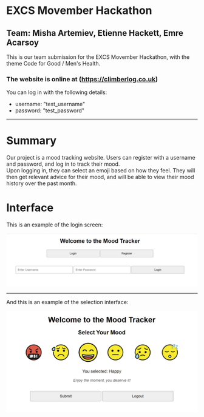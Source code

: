 # EXCS Movember Hackathon
## Team: Misha Artemiev, Etienne Hackett, Emre Acarsoy

This is our team submission for the EXCS Movember Hackathon, with the theme Code for Good / Men's Health.  

### The website is online at (https://climberlog.co.uk)  
You can log in with the following details:
- username: "test_username"
- password: "test_password"

---

# Summary

Our project is a mood tracking website. Users can register with a username and password, and log in to track their mood.  
Upon logging in, they can select an emoji based on how they feel. They will then get relevant advice for their mood, and will be able to view their mood history over the past month.

# Interface

This is an example of the login screen:  

<img src="img/login_interface.png" alt="Login interface" width="800"/>

---

And this is an example of the selection interface:  

<img src="img/mood_selection.png" alt="Mood selection interface" width="600"/>
